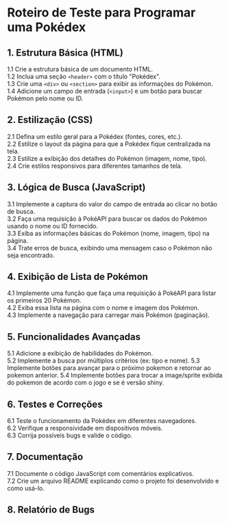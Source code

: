 # Roteiro de Teste para Programar uma Pokédex

## 1. Estrutura Básica (HTML)

1.1 Crie a estrutura básica de um documento HTML.  
1.2 Inclua uma seção `<header>` com o título "Pokédex".  
1.3 Crie uma `<div>` ou `<section>` para exibir as informações do Pokémon.  
1.4 Adicione um campo de entrada (`<input>`) e um botão para buscar Pokémon pelo nome ou ID.

## 2. Estilização (CSS)

2.1 Defina um estilo geral para a Pokédex (fontes, cores, etc.).  
2.2 Estilize o layout da página para que a Pokédex fique centralizada na tela.  
2.3 Estilize a exibição dos detalhes do Pokémon (imagem, nome, tipo).  
2.4 Crie estilos responsivos para diferentes tamanhos de tela.

## 3. Lógica de Busca (JavaScript)

3.1 Implemente a captura do valor do campo de entrada ao clicar no botão de busca.  
3.2 Faça uma requisição à PokéAPI para buscar os dados do Pokémon usando o nome ou ID fornecido.  
3.3 Exiba as informações básicas do Pokémon (nome, imagem, tipo) na página.  
3.4 Trate erros de busca, exibindo uma mensagem caso o Pokémon não seja encontrado.

## 4. Exibição de Lista de Pokémon

4.1 Implemente uma função que faça uma requisição à PokéAPI para listar os primeiros 20 Pokémon.  
4.2 Exiba essa lista na página com o nome e imagem dos Pokémon.  
4.3 Implemente a navegação para carregar mais Pokémon (paginação).

## 5. Funcionalidades Avançadas

5.1 Adicione a exibição de habilidades do Pokémon.  
5.2 Implemente a busca por múltiplos critérios (ex: tipo e nome).
5.3 Implemente botões para avançar para o próximo pokemon e retornar ao pokemon anterior.
5.4 Implemente botões para trocar a image/sprite exibida do pokemon de acordo com o jogo e se é versão shiny.

## 6. Testes e Correções

6.1 Teste o funcionamento da Pokédex em diferentes navegadores.  
6.2 Verifique a responsividade em dispositivos móveis.  
6.3 Corrija possíveis bugs e valide o código.

## 7. Documentação

7.1 Documente o código JavaScript com comentários explicativos.  
7.2 Crie um arquivo README explicando como o projeto foi desenvolvido e como usá-lo.

## 8. Relatório de Bugs

